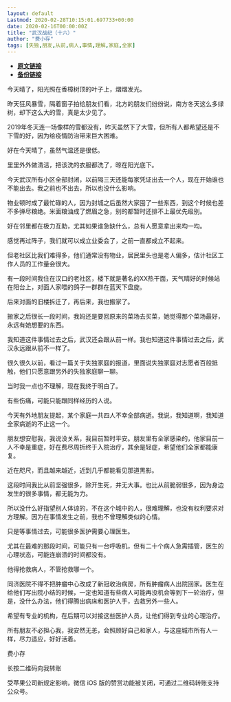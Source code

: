 ```yaml
---
layout: default
Lastmod: 2020-02-28T10:15:01.697733+00:00
date: 2020-02-16T00:00:00Z
title: "武汉战纪（十六）"
author: "费小存"
tags: [失独,朋友,从前,病人,事情,理解,家庭,全家]
---
```


* [**原文链接**](https://mp.weixin.qq.com/s/TBJBD5TqkJB2QtrfMBcPUg)
* [**备份链接**](http://archive.ph/p9fe7)


今天晴了，阳光照在香樟树顶的叶子上，熠熠发光。

  

昨天狂风暴雪，隔着窗子拍给朋友们看，北方的朋友们纷纷说，南方冬天这么多绿树，却下这么大的雪，真是太少见了。

  

2019年冬天连一场像样的雪都没有，昨天虽然下了大雪，但所有人都希望还是不下雪的好，因为给疫情防治带来巨大困难。

  

好在今天晴了，虽然气温还是很低。

  

里里外外做清洁，把该洗的衣服都洗了，晾在阳光底下。

  

今天武汉所有小区全部封闭，以前隔三天还能每家凭证出去一个人，现在开始谁也不能出去。我之前也不出去，所以也没什么影响。

  

物业顿时成了最忙碌的人，因为封城之后虽然大家囤了一些东西，到这个时候也差不多弹尽粮绝。米面粮油成了燃眉之急，别的都暂时还排不上最优先级别。

  

好在邻里都在极力互助，尤其如果谁急缺什么，总有人愿意拿出来均一均。

  

感觉再过阵子，我们就可以成立业委会了，之前一直都成立不起来。

  

但老社区比我们难得多，他们通常没有物业，居民里头也是老人偏多，估计社区工作人员的工作量会很大。

  

有一段时间我住在汉口的老社区，楼下就是著名的XX热干面，天气晴好的时候站在阳台上，对面人家喂的鸽子一群群在蓝天下盘旋。

  

后来对面的旧楼拆迁了，再后来，我也搬家了。

  

搬家之后很长一段时间，我妈还是要回原来的菜场去买菜，她觉得那个菜场最好，永远有她想要的东西。

  

我知道这件事情过去之后，武汉还会跟从前一样。我也知道这件事情过去之后，武汉永远跟从前不一样了。

  

很久很久以前，看过一篇关于失独家庭的报道，里面说失独家庭对志愿者百般抵触，他们只愿意跟另外的失独家庭聊一聊。

  

当时我一点也不理解，现在我终于明白了。

  

有些伤痛，可能只能跟同样经历的人说。

  

今天有外地朋友提起，某个家庭一共四人不幸全部病逝。我说，我知道啊，我知道全家病逝的不止这一个。

  

朋友想安慰我，我说没关系，我目前暂时平安。朋友里有全家感染的，他家目前一人不幸是重症，好在费尽周折终于入院治疗，其余是轻症，希望他们全家都能康复。

  

近在咫尺，而且越来越近，近到几乎都能看见那道黑影。

  

这段时间我比从前坚强很多，除开生死，并无大事。也比从前脆弱很多，因为身边发生的很多事情，都无能为力。

  

所以没什么好指望别人体谅的，不在这个城中的人，很难理解，也没有权利要求对方理解。因为在事情发生之前，我也不曾理解类似的心情。

  

只是等事情过去，可能很多医护需要心理医生。

  

尤其在最难的那段时间，可能只有一台呼吸机，但有二十个病人急需插管，医生的心理状态，可能连崩溃的时间都没有。

  

他得抢救病人，不管抢救哪一个。

  

同济医院不得不把肿瘤中心改成了新冠收治病房，所有肿瘤病人出院回家。医生在给他们写出院小结的时候，一定也知道有些病人可能再没机会等到下一轮治疗，但是，没什么办法，他们得腾出病床和医护人手，去救另外一些人。

  

希望有专业的机构，在后期可以对接这些医护人员，让他们得到专业的心理治疗。

  

所有朋友不必担心我，我安然无恙，会照顾好自己和家人，与这座城市所有人一样，尽力适应，好好活着。

  

费小存

长按二维码向我转账

受苹果公司新规定影响，微信 iOS 版的赞赏功能被关闭，可通过二维码转账支持公众号。

